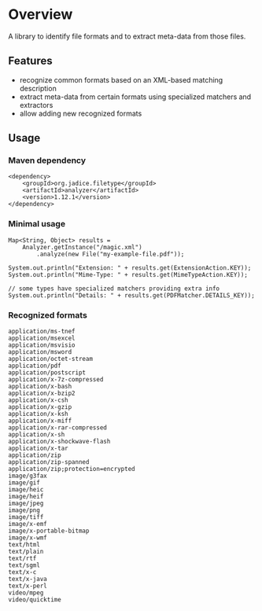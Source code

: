 # Overview

A library to identify file formats and to extract meta-data from those files.

## Features

- recognize common formats based on an XML-based matching description
- extract meta-data from certain formats using specialized matchers and extractors
- allow adding new recognized formats

## Usage

### Maven dependency

    <dependency>
        <groupId>org.jadice.filetype</groupId>
        <artifactId>analyzer</artifactId>
        <version>1.12.1</version>
    </dependency>

### Minimal usage

    Map<String, Object> results =
        Analyzer.getInstance("/magic.xml")
            .analyze(new File("my-example-file.pdf"));

    System.out.println("Extension: " + results.get(ExtensionAction.KEY));
    System.out.println("Mime-Type: " + results.get(MimeTypeAction.KEY));

    // some types have specialized matchers providing extra info
    System.out.println("Details: " + results.get(PDFMatcher.DETAILS_KEY));

### Recognized formats

	application/ms-tnef
	application/msexcel
	application/msvisio
	application/msword
	application/octet-stream
	application/pdf
	application/postscript
	application/x-7z-compressed
	application/x-bash
	application/x-bzip2
	application/x-csh
	application/x-gzip
	application/x-ksh
	application/x-miff
	application/x-rar-compressed
	application/x-sh
	application/x-shockwave-flash
	application/x-tar
	application/zip
	application/zip-spanned
	application/zip;protection=encrypted
	image/g3fax
	image/gif
	image/heic
	image/heif
	image/jpeg
	image/png
	image/tiff
	image/x-emf
	image/x-portable-bitmap
	image/x-wmf
	text/html
	text/plain
	text/rtf
	text/sgml
	text/x-c
	text/x-java
	text/x-perl
	video/mpeg
	video/quicktime
